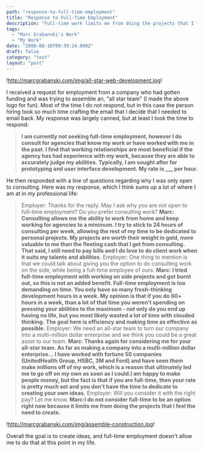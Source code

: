 ```yaml
---
path: "response-to-full-time-employment"
title: "Response to Full-Time Employment"
description: "Full-time work limits me from doing the projects that I feel the need to create."
tags: 
  - "Marc Grabanski's Work"
  - "My Work"
date: "2008-08-10T09:39:24.000Z"
draft: false
category: "test"
layout: "post"
---
```


!http://marcgrabanski.com/img/all-star-web-development.jpg!

I received a request for employment from a company who had gotten funding and was trying to assemble an, "all star team" (I made the above logo for fun). Most of the time I do not respond, but in this case the person hiring took so much time crafting the email that I decide that I needed to email back. My response was largely canned, but at least I took the time to respond:
> **I am currently not seeking full-time employment, however I do consult for agencies that know my work or have worked with me in the past. I find that working relationships are most beneficial if the agency has had experience with my work, because they are able to accurately judge my abilities. Typically, I am sought after for prototyping and user interface development. My rate is ___ per hour.**

He then responded with a line of questions regarding why I was only open to consulting. Here was my response, which I think sums up a lot of where I am at in my professional life:

> Employer: Thanks for the reply. May I ask why you are not open to full-time employment? Do you prefer consulting work?
> **Marc: Consulting allows me the ability to work from home and keep working for agencies to a minimum. I try to stick to 24 hours of consulting per week, allowing the rest of my time to be dedicated to personal projects. My projects are worth their weight in gold, more valuable to me than the fleeting cash that I get from consulting. That said, I still need to pay bills and I do love to do client work when it suits my talents and abilities.**
> Employer: One thing to mention is that we could talk about giving you the option to do consulting work on the side, while being a full-time employee of ours.
> **Marc: I tried full-time employment with working on side projects and got burnt out, so this is not an added benefit. Full-time employment is too demanding on time. You only have so many fresh-thinking development hours in a week. My opinion is that if you do 60+ hours in a week, than a lot of that time you weren't spending on pressing your abilities to the maximum - not only do you end up having no life, but you most likely wasted a lot of time with clouded thinking.** **The goal here is efficiency and making time as effective as possible.**
> Employer: We need an all-star team to turn our company into a multi-million dollar enterprise and we think you could be a great asset to our team.
> **Marc: Thanks again for considering me for your all-star team. As far as making a company into a multi-million dollar enterprise... I have worked with fortune 50 companies (UnitedHealth Group, HSBC, 3M and Ford) and have seen them make millions off of my work, which is a reason that ultimately led me to go off on my own as soon as I could.I am happy to make people money, but the fact is that if you are full-time, then your rate is pretty much set and you don't have the time to dedicate to creating your own ideas.**
> Employer: Will you consider it with the right pay? Let me know.
> **Marc:I do not consider full-time to be an option right now because it limits me from doing the projects that I feel the need to create.**

!http://marcgrabanski.com/img/assemble-construction.jpg!

Overall the goal is to create ideas, and full-time employment doesn't allow me to do that at this point in my life.